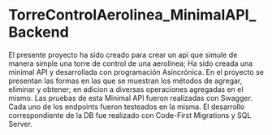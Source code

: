 # TorreControlAerolinea_MinimalAPI_Backend

El presente proyecto ha sido creado para crear un api que
simule de manera simple una torre de control de una aerolínea; Ha sido creada una minimal API y desarrollada con programación Asincrónica.
En el proyecto se presentan las formas en las que se muestran los métodos de agregar, eliminar y obtener; en adicion a diversas operaciones 
agregadas en el mismo. Las pruebas de esta Minimal API fueron realizadas con Swagger. Cada uno de los endpoints fueron testeados 
en la misma. El desarrollo correspondiente de la DB fue realizado con Code-First Migrations y SQL Server.
